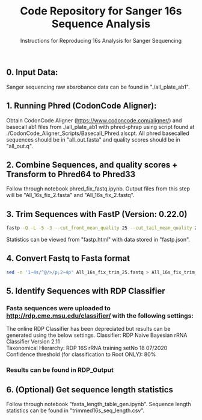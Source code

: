 <h1 align="center">Code Repository for Sanger 16s Sequence Analysis</h3>

 <p align="center">
    Instructions for Reproducing 16s Analysis for Sanger Sequencing
    <br />
   <br />
   <br />
  </p>
  

## 0. Input Data:

Sanger sequencing raw absrobance data can be found in "./all_plate_ab1".

## 1. Running Phred (CodonCode Aligner):
Obtain CodonCode Aligner (https://www.codoncode.com/aligner/) and basecall ab1 files from ./all_plate_ab1 with phred-phrap using script found at ./CodonCode_Aligner_Scripts/Basecall_Phred.alscpt. All phred basecalled sequences should be in "all_out.fasta" and quality scores should be in "all_out.q".

## 2. Combine Sequences, and quality scores + Transform to Phred64 to Phred33
Follow through notebook phred_fix_fastq.ipynb. Output files from this step will be "All_16s_fix_2.fasta" and "All_16s_fix_2.fastq". 

## 3. Trim Sequences with FastP (Version: 0.22.0)
```sh
fastp -Q -L -5 -3 --cut_front_mean_quality 25 --cut_tail_mean_quality 25 -i All_16s_fix.fastq -o All_16s_fix_trim_25.fastq 
```
Statistics can be viewed from "fastp.html" with data stored in "fastp.json".
## 4. Convert Fastq to Fasta format
```sh
sed -n '1~4s/^@/>/p;2~4p' All_16s_fix_trim_25.fastq > All_16s_fix_trim_25.fasta 
```

## 5. Identify Sequences with RDP Classifier
### Fasta sequences were uploaded to http://rdp.cme.msu.edu/classifier/ with the following settings: <br>
The online RDP Classifier has been depreciated but results can be generated using the below settings.
Classifier: RDP Naive Bayesian rRNA Classifier Version 2.11 <br>
Taxonomical Hierarchy: RDP 16S rRNA training setNo 18 07/2020 <br>
Confidence threshold (for classification to Root ONLY): 80% <br>
### Results can be found in RDP_Output

## 6. (Optional) Get sequence length statistics
Follow through notebook "fasta_length_table_gen.ipynb". Sequence length statistics can be found in "trimmed16s_seq_length.csv".
